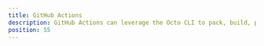 ```yaml
---
title: GitHub Actions
description: GitHub Actions can leverage the Octo CLI to pack, build, push, and create releases for Octopus Deploy.
position: 55
---
```


